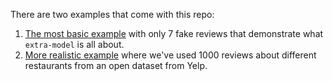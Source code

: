 There are two examples that come with this repo:

1. [The most basic example](https://wayfair-incubator.github.io/extra-model/site/examples/code/basic_output_for_extra-model.html) with only 7 fake reviews that demonstrate what `extra-model` is all about.
1. [More realistic example](https://wayfair-incubator.github.io/extra-model/site/examples/code/restaurant_report_example.html) where we've used 1000 reviews about different restaurants from an open dataset from Yelp.